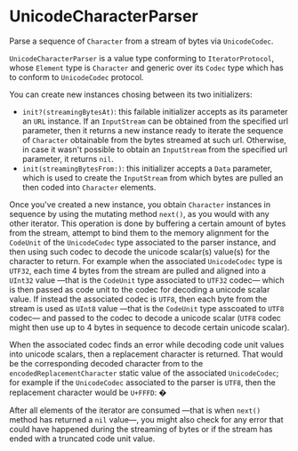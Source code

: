 # UnicodeCharacterParser

Parse a sequence of `Character` from a stream of bytes via `UnicodeCodec`.

`UnicodeCharacterParser` is a value type conforming to `IteratorProtocol`, whose `Element` type is `Character` and generic over its `Codec` type which has to conform to `UnicodeCodec` protocol.

You can create new instances chosing between its two initializers: 
* `init?(streamingBytesAt)`: this failable initializer accepts as its parameter an `URL` instance. If an `InputStream` can be obtained from the specified url parameter, then it returns a new instance ready to iterate the sequence of `Character` obtainable from the bytes streamed at such url. Otherwise, in case it wasn't possible to obtain an `InputStream` from the specified url parameter, it returns `nil`. 
* `init(streamingBytesFrom:)`: this initializer accepts a `Data` parameter, which is used to create the `InputStream` from which bytes are pulled an then coded into `Character` elements.

Once you've created a new instance, you obtain `Character` instances in sequence by using the mutating method `next()`, as you would with any other iterator.
This operation is done by buffering a certain amount of bytes from the stream, attempt to bind them to the memory alignment for the `CodeUnit` of the `UnicodeCodec` type associated to the parser instance, and then using such codec to decode the unicode scalar(s) value(s) for the character to return.
For example when the associated `UnicodeCodec` type is `UTF32`, each time 4 bytes from the stream are pulled and aligned into a `UInt32` value —that is the `CodeUnit` type associated to `UTF32` codec— which is then passed as code unit to the codec for decoding a unicode scalar value. 
If instead the associated codec is `UTF8`, then each byte from the stream is used as `UInt8` value —that is the `CodeUnit` type asscoated to `UTF8` codec— and passed to the codec to decode a unicode scalar (`UTF8` codec might then use up to 4 bytes in sequence to decode certain unicode scalar).

When the associated codec finds an error while decoding code unit values into unicode scalars, then a replacement character is returned. That would be the corresponding decoded character from to the `encodedReplacementCharacter` static value of the associated `UnicodeCodec`; for example if the `UnicodeCodec` associated to the parser is `UTF8`, then the replacement character would be `U+FFFD`: &#xFFFD;

After all elements of the iterator are consumed —that is when `next()` method has returned a `nil` value—, you might also check for any error that could have happened during the streaming of bytes or if the stream has ended with a truncated code unit value.

